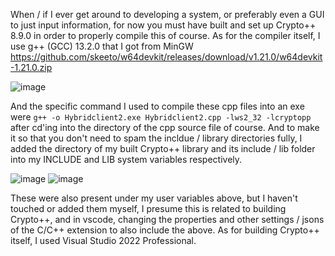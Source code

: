 When / if I ever get around to developing a system, or preferably even a GUI to just input information, for now you must have built and set up Crypto++ 8.9.0 in order to properly compile this of course. As for the compiler itself, I use g++ (GCC) 13.2.0 that I got from MinGW https://github.com/skeeto/w64devkit/releases/download/v1.21.0/w64devkit-1.21.0.zip

![image](https://github.com/pearuarmasj/p2p-encrypted-messaging/assets/60179057/4f3d1353-70b3-427f-bbbd-e2c1a05f5e89)


And the specific command I used to compile these cpp files into an exe were ```g++ -o Hybridclient2.exe Hybridclient2.cpp -lws2_32 -lcryptopp``` after cd'ing into the directory of the cpp source file of course. And to make it so that you don't need to spam the incldue / library directories fully, I added the directory of my built Crypto++ library and its include / lib folder into my INCLUDE and LIB system variables respectively.

![image](https://github.com/pearuarmasj/p2p-encrypted-messaging/assets/60179057/ca17daa1-d10b-406d-bb9b-753e7a6e0a53)
![image](https://github.com/pearuarmasj/p2p-encrypted-messaging/assets/60179057/c67c7f1d-becb-4f9b-b4f0-4a19a4bc81e2)

These were also present under my user variables above, but I haven't touched or added them myself, I presume this is related to building Crypto++, and in vscode, changing the properties and other settings / jsons of the C/C++ extension to also include the above. As for building Crypto++ itself, I used Visual Studio 2022 Professional.
